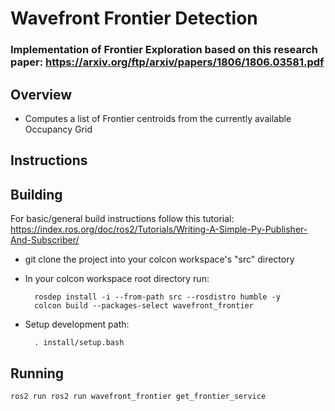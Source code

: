 # Wavefront Frontier Detection

 ### Implementation of Frontier Exploration based on this research paper: https://arxiv.org/ftp/arxiv/papers/1806/1806.03581.pdf


## Overview
  
- Computes a list of Frontier centroids from the currently available Occupancy Grid
  

## Instructions

## Building

For basic/general build instructions follow this tutorial: https://index.ros.org/doc/ros2/Tutorials/Writing-A-Simple-Py-Publisher-And-Subscriber/

- git clone the project into your colcon workspace's "src" directory
- In your colcon workspace root directory run:
  
        rosdep install -i --from-path src --rosdistro humble -y
        colcon build --packages-select wavefront_frontier

- Setup development path:

        . install/setup.bash


## Running

    ros2 run ros2 run wavefront_frontier get_frontier_service 


